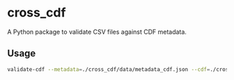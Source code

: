 # cross_cdf

A Python package to validate CSV files against CDF metadata.

## Usage

```bash
validate-cdf --metadata=./cross_cdf/data/metadata_cdf.json --cdf=./cross_cdf/data/cross_scenarios_cdf.csv
```

